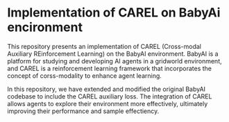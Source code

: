 # Implementation of CAREL on BabyAi encironment

This repository presents an implementation of CAREL (Cross-modal Auxiliary REinforcement Learning) on the BabyAI environment. BabyAI is a platform for studying and developing AI agents in a gridworld environment, and CAREL is a reinforcement learning framework that incorporates the concept of corss-modality to enhance agent learning.

In this repository, we have extended and modified the original BabyAI codebase to include the CAREL auxiliary loss. The integration of CAREL allows agents to explore their environment more effectively, ultimately improving their performance and sample effectiency.
